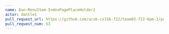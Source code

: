 ```yaml
---
name: Dan-MenuItem-IndexPagePlaceHolder2
actor: dantle1
pull_request_url: https://github.com/ucsb-cs156-f22/team03-f22-6pm-1/pull/53
pull_request_num: 53
---
```

